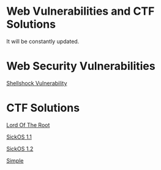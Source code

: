 # Web Vulnerabilities and CTF Solutions
It will be constantly updated.
# Web Security Vulnerabilities

<a href="https://github.com/ysfcndgr/Web-Vulnerabilities-and-Exploitation/blob/main/Shellshock.md">Shellshock Vulnerability</a>

# CTF Solutions


<a href="https://github.com/ysfcndgr/Web-Acikliklari-ve-CTF-Cozumleri/blob/main/Lord%20Of%20The%20Root.md">Lord Of The Root</a>

<a href="https://github.com/ysfcndgr/Web-Vulnerabilities-CTF-Solutions/blob/main/SickOs1.1.md">SickOS 1.1</a>

<a href="https://github.com/ysfcndgr/Web-Vulnerabilities-CTF-Solutions/blob/main/SickOsCtf.md">SickOS 1.2</a>

<a href="https://github.com/ysfcndgr/Web-Vulnerabilities-CTF-Solutions/blob/main/S1MPL3.md">Simple</a>

